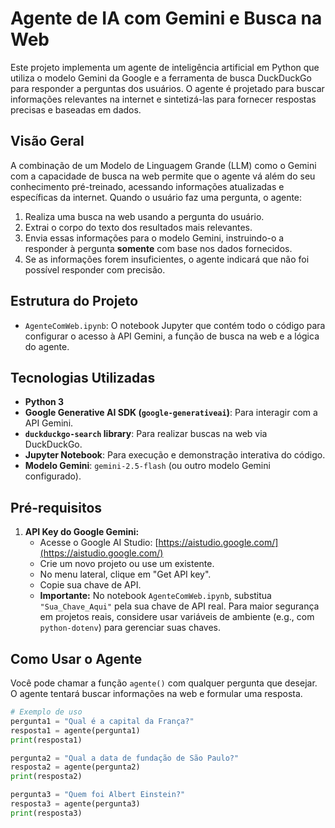# Agente de IA com Gemini e Busca na Web

Este projeto implementa um agente de inteligência artificial em Python que utiliza o modelo Gemini da Google e a ferramenta de busca DuckDuckGo para responder a perguntas dos usuários. O agente é projetado para buscar informações relevantes na internet e sintetizá-las para fornecer respostas precisas e baseadas em dados.

## Visão Geral

A combinação de um Modelo de Linguagem Grande (LLM) como o Gemini com a capacidade de busca na web permite que o agente vá além do seu conhecimento pré-treinado, acessando informações atualizadas e específicas da internet. Quando o usuário faz uma pergunta, o agente:
1.  Realiza uma busca na web usando a pergunta do usuário.
2.  Extrai o corpo do texto dos resultados mais relevantes.
3.  Envia essas informações para o modelo Gemini, instruindo-o a responder à pergunta **somente** com base nos dados fornecidos.
4.  Se as informações forem insuficientes, o agente indicará que não foi possível responder com precisão.

## Estrutura do Projeto

* `AgenteComWeb.ipynb`: O notebook Jupyter que contém todo o código para configurar o acesso à API Gemini, a função de busca na web e a lógica do agente.

## Tecnologias Utilizadas

* **Python 3**
* **Google Generative AI SDK (`google-generativeai`)**: Para interagir com a API Gemini.
* **`duckduckgo-search` library**: Para realizar buscas na web via DuckDuckGo.
* **Jupyter Notebook**: Para execução e demonstração interativa do código.
* **Modelo Gemini**: `gemini-2.5-flash` (ou outro modelo Gemini configurado).

## Pré-requisitos

1.  **API Key do Google Gemini:**
    * Acesse o Google AI Studio: [https://aistudio.google.com/](https://aistudio.google.com/)
    * Crie um novo projeto ou use um existente.
    * No menu lateral, clique em "Get API key".
    * Copie sua chave de API.
    * **Importante:** No notebook `AgenteComWeb.ipynb`, substitua `"Sua_Chave_Aqui"` pela sua chave de API real. Para maior segurança em projetos reais, considere usar variáveis de ambiente (e.g., com `python-dotenv`) para gerenciar suas chaves.


## Como Usar o Agente

Você pode chamar a função `agente()` com qualquer pergunta que desejar. O agente tentará buscar informações na web e formular uma resposta.

```python
# Exemplo de uso
pergunta1 = "Qual é a capital da França?"
resposta1 = agente(pergunta1)
print(resposta1)

pergunta2 = "Qual a data de fundação de São Paulo?"
resposta2 = agente(pergunta2)
print(resposta2)

pergunta3 = "Quem foi Albert Einstein?"
resposta3 = agente(pergunta3)
print(resposta3)
